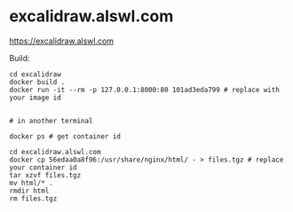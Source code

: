 # excalidraw.alswl.com

https://excalidraw.alswl.com

Build:

```
cd excalidraw
docker build .
docker run -it --rm -p 127.0.0.1:8000:80 101ad3eda799 # replace with your image id


# in another terminal

docker ps # get container id

cd excalidraw.alswl.com
docker cp 56edaa0a8f96:/usr/share/nginx/html/ - > files.tgz # replace your container id
tar xzvf files.tgz
mv html/* .
rmdir html
rm files.tgz
```
